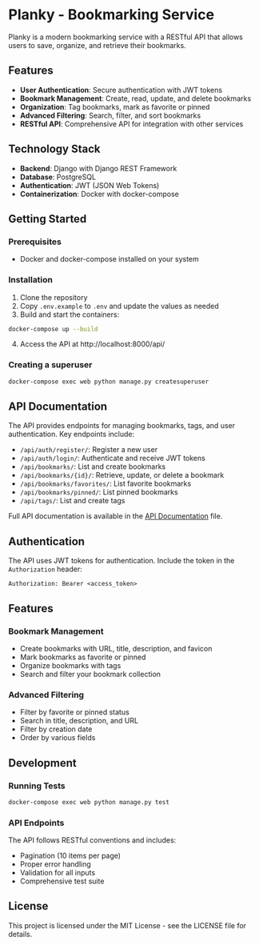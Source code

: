 # Planky - Bookmarking Service

Planky is a modern bookmarking service with a RESTful API that allows users to save, organize, and retrieve their bookmarks.

## Features

- **User Authentication**: Secure authentication with JWT tokens
- **Bookmark Management**: Create, read, update, and delete bookmarks
- **Organization**: Tag bookmarks, mark as favorite or pinned
- **Advanced Filtering**: Search, filter, and sort bookmarks
- **RESTful API**: Comprehensive API for integration with other services

## Technology Stack

- **Backend**: Django with Django REST Framework
- **Database**: PostgreSQL
- **Authentication**: JWT (JSON Web Tokens)
- **Containerization**: Docker with docker-compose

## Getting Started

### Prerequisites

- Docker and docker-compose installed on your system

### Installation

1. Clone the repository
2. Copy `.env.example` to `.env` and update the values as needed
3. Build and start the containers:

```bash
docker-compose up --build
```

4. Access the API at http://localhost:8000/api/

### Creating a superuser

```bash
docker-compose exec web python manage.py createsuperuser
```

## API Documentation

The API provides endpoints for managing bookmarks, tags, and user authentication. Key endpoints include:

- `/api/auth/register/`: Register a new user
- `/api/auth/login/`: Authenticate and receive JWT tokens
- `/api/bookmarks/`: List and create bookmarks
- `/api/bookmarks/{id}/`: Retrieve, update, or delete a bookmark
- `/api/bookmarks/favorites/`: List favorite bookmarks
- `/api/bookmarks/pinned/`: List pinned bookmarks
- `/api/tags/`: List and create tags

Full API documentation is available in the [API Documentation](API_DOCUMENTATION.md) file.

## Authentication

The API uses JWT tokens for authentication. Include the token in the `Authorization` header:

```
Authorization: Bearer <access_token>
```

## Features

### Bookmark Management

- Create bookmarks with URL, title, description, and favicon
- Mark bookmarks as favorite or pinned
- Organize bookmarks with tags
- Search and filter your bookmark collection

### Advanced Filtering

- Filter by favorite or pinned status
- Search in title, description, and URL
- Filter by creation date
- Order by various fields

## Development

### Running Tests

```bash
docker-compose exec web python manage.py test
```

### API Endpoints

The API follows RESTful conventions and includes:

- Pagination (10 items per page)
- Proper error handling
- Validation for all inputs
- Comprehensive test suite

## License

This project is licensed under the MIT License - see the LICENSE file for details.
